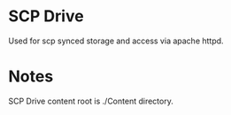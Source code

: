 # SCP Drive

Used for scp synced storage and access via apache httpd.

# Notes

SCP Drive content root is ./Content directory.
